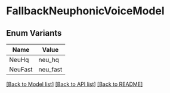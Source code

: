 # FallbackNeuphonicVoiceModel

## Enum Variants

| Name | Value |
|---- | -----|
| NeuHq | neu_hq |
| NeuFast | neu_fast |


[[Back to Model list]](../README.md#documentation-for-models) [[Back to API list]](../README.md#documentation-for-api-endpoints) [[Back to README]](../README.md)



